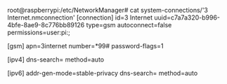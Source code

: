 root@raspberrypi:/etc/NetworkManager# cat system-connections/'3 Internet.nmconnection'
[connection]
id=3 Internet
uuid=c7a7a320-b996-4bfe-8ae9-8c776bb89126
type=gsm
autoconnect=false
permissions=user:pi:;

[gsm]
apn=3internet
number=*99#
password-flags=1

[ipv4]
dns-search=
method=auto

[ipv6]
addr-gen-mode=stable-privacy
dns-search=
method=auto
